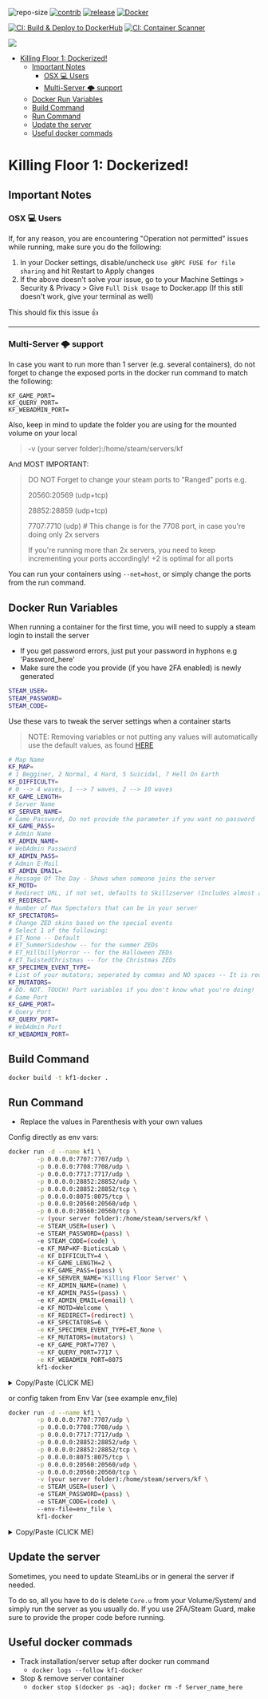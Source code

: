 ![repo-size](https://img.shields.io/github/repo-size/vel-san/killing-floor-docker?label=Repo-Size&style=flat-square) [![contrib](https://img.shields.io/github/contributors/vel-san/killing-floor-docker?label=Contributors&style=flat-square)](https://github.com/Vel-San/killing-floor-docker/graphs/contributors) [![release](https://img.shields.io/github/v/release/vel-san/killing-floor-docker?label=Release&style=flat-square)](https://github.com/Vel-San/killing-floor-docker/releases) [![Docker](https://img.shields.io/badge/Docker%20Hub-White--Listed%20Vanilla-Blue?style=flat-square)](https://hub.docker.com/r/vel7an/kf1-docker)

[![CI: Build & Deploy to DockerHub](https://github.com/Vel-San/killing-floor-docker/actions/workflows/build_deploy.yml/badge.svg?branch=master)](https://github.com/Vel-San/killing-floor-docker/actions/workflows/build_deploy.yml) [![CI: Container Scanner](https://github.com/Vel-San/killing-floor-docker/actions/workflows/trivy-analysis.yml/badge.svg)](https://github.com/Vel-San/killing-floor-docker/actions/workflows/trivy-analysis.yml)

[![](https://cache.gametracker.com/server_info/nn.h4ck.me:7707/b_350_20_692108_381007_ffffff_000000.png)](https://www.gametracker.com/server_info/nn.h4ck.me:7707/)

- [Killing Floor 1: Dockerized!](#killing-floor-1-dockerized)
  - [Important Notes](#important-notes)
    - [OSX 💻 Users](#osx--users)
    - [Multi-Server 🌩 support](#multi-server--support)
  - [Docker Run Variables](#docker-run-variables)
  - [Build Command](#build-command)
  - [Run Command](#run-command)
  - [Update the server](#update-the-server)
  - [Useful docker commads](#useful-docker-commads)

# Killing Floor 1: Dockerized!

## Important Notes

### OSX 💻 Users 

If, for any reason, you are encountering "Operation not permitted" issues while running, make sure you do the following:

1. In your Docker settings, disable/uncheck `Use gRPC FUSE for file sharing` and hit Restart to Apply changes
2. If the above doesn't solve your issue, go to your Machine Settings > Security & Privacy > Give `Full Disk Usage` to Docker.app (If this still doesn't work, give your terminal as well)

This should fix this issue 👍

____

### Multi-Server 🌩 support

In case you want to run more than 1 server (e.g. several containers), do not forget to change the exposed ports in the docker run command to match the following:

```
KF_GAME_PORT=
KF_QUERY_PORT=
KF_WEBADMIN_PORT=
```

Also, keep in mind to update the folder you are using for the mounted volume on your local

>-v (your server folder):/home/steam/servers/kf

And MOST IMPORTANT:

> DO NOT Forget to change your steam ports to "Ranged" ports e.g.
>
> 20560:20569 (udp+tcp)
>
> 28852:28859 (udp+tcp)
>
> 7707:7710 (udp) # This change is for the 7708 port, in case you're doing only 2x servers
>
> If you're running more than 2x servers, you need to keep incrementing your ports accordingly! +2 is optimal for all ports

You can run your containers using `--net=host`, or simply change the ports from the run command.

## Docker Run Variables

When running a container for the first time, you will need to supply a steam login to install the server

- If you get password errors, just put your password in hyphons e.g 'Password_here'
- Make sure the code you provide (if you have 2FA enabled) is newly generated

```bash
STEAM_USER=
STEAM_PASSWORD=
STEAM_CODE=
```

Use these vars to tweak the server settings when a container starts

>NOTE: Removing variables or not putting any values will automatically use the default values, as found [HERE](https://github.com/Vel-San/killing-floor-docker/blob/master/scripts/kf1_functions.sh#L25)

```bash
# Map Name
KF_MAP=
# 1 Begginer, 2 Normal, 4 Hard, 5 Suicidal, 7 Hell On Earth
KF_DIFFICULTY=
# 0 --> 4 waves, 1 --> 7 waves, 2 --> 10 waves
KF_GAME_LENGTH=
# Server Name
KF_SERVER_NAME=
# Game Password, Do not provide the parameter if you want no password
KF_GAME_PASS=
# Admin Name
KF_ADMIN_NAME=
# WebAdmin Password
KF_ADMIN_PASS=
# Admin E-Mail
KF_ADMIN_EMAIL=
# Message Of The Day - Shows when someone joins the server
KF_MOTD=
# Redirect URL, if not set, defaults to Skillzserver (Includes almost all KF1 Mods)
KF_REDIRECT=
# Number of Max Spectators that can be in your server
KF_SPECTATORS=
# Change ZED skins based on the special events
# Select 1 of the following:
# ET_None -- Default
# ET_SummerSideshow -- for the summer ZEDs
# ET_HillbillyHorror -- for the Halloween ZEDs
# ET_TwistedChristmas -- for the Christmas ZEDs
KF_SPECIMEN_EVENT_TYPE=
# List of your mutators; seperated by commas and NO spaces -- It is recommended to use MutLoader to load your muts
KF_MUTATORS=
# DO. NOT. TOUCH! Port variables if you don't know what you're doing!
# Game Port
KF_GAME_PORT=
# Query Port
KF_QUERY_PORT=
# WebAdmin Port
KF_WEBADMIN_PORT=
```

## Build Command

```bash
docker build -t kf1-docker .
```

## Run Command

- Replace the values in Parenthesis with your own values

Config directly as env vars:

```bash
docker run -d --name kf1 \
        -p 0.0.0.0:7707:7707/udp \
        -p 0.0.0.0:7708:7708/udp \
        -p 0.0.0.0:7717:7717/udp \
        -p 0.0.0.0:28852:28852/udp \
        -p 0.0.0.0:28852:28852/tcp \
        -p 0.0.0.0:8075:8075/tcp \
        -p 0.0.0.0:20560:20560/udp \
        -p 0.0.0.0:20560:20560/tcp \
        -v (your server folder):/home/steam/servers/kf \
        -e STEAM_USER=(user) \
        -e STEAM_PASSWORD=(pass) \
        -e STEAM_CODE=(code) \
        -e KF_MAP=KF-BioticsLab \
        -e KF_DIFFICULTY=4 \
        -e KF_GAME_LENGTH=2 \
        -e KF_GAME_PASS=(pass) \
        -e KF_SERVER_NAME='Killing Floor Server' \
        -e KF_ADMIN_NAME=(name) \
        -e KF_ADMIN_PASS=(pass) \
        -e KF_ADMIN_EMAIL=(email) \
        -e KF_MOTD=Welcome \
        -e KF_REDIRECT=(redirect) \
        -e KF_SPECTATORS=6 \
        -e KF_SPECIMEN_EVENT_TYPE=ET_None \
        -e KF_MUTATORS=(mutators) \
        -e KF_GAME_PORT=7707 \
        -e KF_QUERY_PORT=7717 \
        -e KF_WEBADMIN_PORT=8075
        kf1-docker
```

<details>
  <summary>Copy/Paste (CLICK ME)</summary>

```bash
docker run -d --name kf1 -p 0.0.0.0:7707:7707/udp -p 0.0.0.0:7708:7708/udp -p 0.0.0.0:7717:7717/udp -p 0.0.0.0:28852:28852/udp -p 0.0.0.0:28852:28852/tcp -p 0.0.0.0:8075:8075/tcp -p 0.0.0.0:20560:20560/udp -p 0.0.0.0:20560:20560/tcp -v (your server folder):/home/steam/servers/kf -e STEAM_USER=(user) -e STEAM_PASSWORD=(pass) -e STEAM_CODE=(code) -e KF_MAP=KF-BioticsLab -e KF_DIFFICULTY=4 -e KF_GAME_LENGTH=2 -e KF_GAME_PASS=(pass) -e KF_SERVER_NAME='Killing Floor Server' -e KF_ADMIN_NAME=(name) -e KF_ADMIN_PASS=(pass) -e KF_ADMIN_EMAIL=(email) -e KF_MOTD=Welcome -e KF_REDIRECT=(redirect) -e KF_SPECTATORS=6 -e KF_SPECIMEN_EVENT_TYPE=ET_None -e KF_MUTATORS=(mutators) -e KF_GAME_PORT=7707 -e KF_QUERY_PORT=7717 -e KF_WEBADMIN_PORT=8075 kf1-docker
```

</details>

or config taken from Env Var (see example env_file)

```bash
docker run -d --name kf1 \
        -p 0.0.0.0:7707:7707/udp \
        -p 0.0.0.0:7708:7708/udp \
        -p 0.0.0.0:7717:7717/udp \
        -p 0.0.0.0:28852:28852/udp \
        -p 0.0.0.0:28852:28852/tcp \
        -p 0.0.0.0:8075:8075/tcp \
        -p 0.0.0.0:20560:20560/udp \
        -p 0.0.0.0:20560:20560/tcp \
        -v (your server folder):/home/steam/servers/kf \
        -e STEAM_USER=(user) \
        -e STEAM_PASSWORD=(pass) \
        -e STEAM_CODE=(code) \
        --env-file=env_file \
        kf1-docker
```

<details>
  <summary>Copy/Paste (CLICK ME)</summary>

```bash
docker run -d --name kf1 -p 0.0.0.0:7707:7707/udp -p 0.0.0.0:7708:7708/udp -p 0.0.0.0:7717:7717/udp -p 0.0.0.0:28852:28852/udp -p 0.0.0.0:28852:28852/tcp -p 0.0.0.0:8075:8075/tcp -p 0.0.0.0:20560:20560/udp -p 0.0.0.0:20560:20560/tcp -v (your server folder):/home/steam/servers/kf -e STEAM_USER=(user) -e STEAM_PASSWORD=(pass) -e STEAM_CODE=(code) --env-file=env_file kf1-docker
```

</details>

## Update the server

Sometimes, you need to update SteamLibs or in general the server if needed. 

To do so, all you have to do is delete `Core.u` from your Volume/System/ and simply run the server as you usually do. If you use 2FA/Steam Guard, make sure to provide the proper code before running.

## Useful docker commads

- Track installation/server setup after docker run command
  - `docker logs --follow kf1-docker`
- Stop & remove server container
  - `docker stop $(docker ps -aq); docker rm -f Server_name_here`
